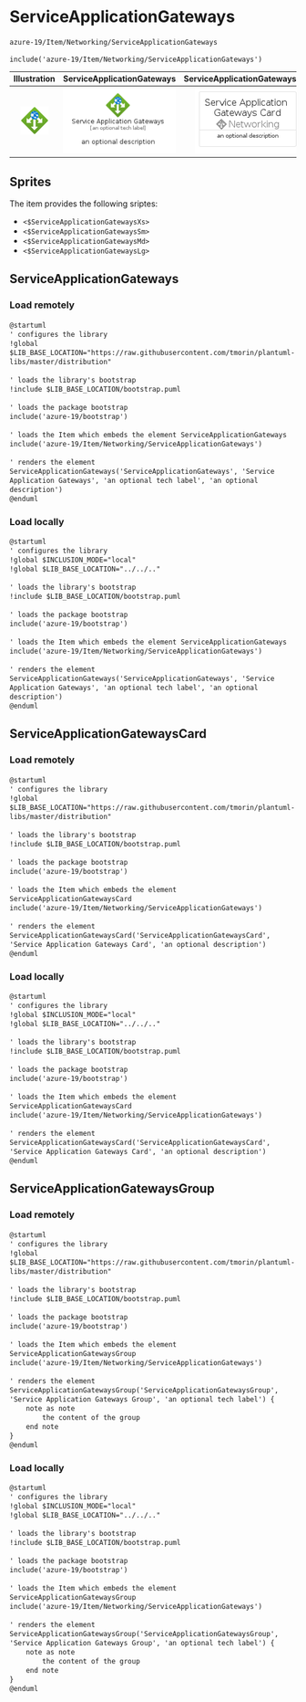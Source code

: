 # ServiceApplicationGateways


```text
azure-19/Item/Networking/ServiceApplicationGateways
```

```text
include('azure-19/Item/Networking/ServiceApplicationGateways')
```



| Illustration | ServiceApplicationGateways | ServiceApplicationGatewaysCard | ServiceApplicationGatewaysGroup |
| :---: | :---: | :---: | :---: |
| ![illustration for Illustration](../../../azure-19/Item/Networking/ServiceApplicationGateways.png) | ![illustration for ServiceApplicationGateways](../../../azure-19/Item/Networking/ServiceApplicationGateways.Local.png) | ![illustration for ServiceApplicationGatewaysCard](../../../azure-19/Item/Networking/ServiceApplicationGatewaysCard.Local.png) | ![illustration for ServiceApplicationGatewaysGroup](../../../azure-19/Item/Networking/ServiceApplicationGatewaysGroup.Local.png) |



## Sprites
The item provides the following sriptes:

- `<$ServiceApplicationGatewaysXs>`
- `<$ServiceApplicationGatewaysSm>`
- `<$ServiceApplicationGatewaysMd>`
- `<$ServiceApplicationGatewaysLg>`





## ServiceApplicationGateways

### Load remotely
```plantuml
@startuml
' configures the library
!global $LIB_BASE_LOCATION="https://raw.githubusercontent.com/tmorin/plantuml-libs/master/distribution"

' loads the library's bootstrap
!include $LIB_BASE_LOCATION/bootstrap.puml

' loads the package bootstrap
include('azure-19/bootstrap')

' loads the Item which embeds the element ServiceApplicationGateways
include('azure-19/Item/Networking/ServiceApplicationGateways')

' renders the element
ServiceApplicationGateways('ServiceApplicationGateways', 'Service Application Gateways', 'an optional tech label', 'an optional description')
@enduml
```

### Load locally
```plantuml
@startuml
' configures the library
!global $INCLUSION_MODE="local"
!global $LIB_BASE_LOCATION="../../.."

' loads the library's bootstrap
!include $LIB_BASE_LOCATION/bootstrap.puml

' loads the package bootstrap
include('azure-19/bootstrap')

' loads the Item which embeds the element ServiceApplicationGateways
include('azure-19/Item/Networking/ServiceApplicationGateways')

' renders the element
ServiceApplicationGateways('ServiceApplicationGateways', 'Service Application Gateways', 'an optional tech label', 'an optional description')
@enduml
```

## ServiceApplicationGatewaysCard

### Load remotely
```plantuml
@startuml
' configures the library
!global $LIB_BASE_LOCATION="https://raw.githubusercontent.com/tmorin/plantuml-libs/master/distribution"

' loads the library's bootstrap
!include $LIB_BASE_LOCATION/bootstrap.puml

' loads the package bootstrap
include('azure-19/bootstrap')

' loads the Item which embeds the element ServiceApplicationGatewaysCard
include('azure-19/Item/Networking/ServiceApplicationGateways')

' renders the element
ServiceApplicationGatewaysCard('ServiceApplicationGatewaysCard', 'Service Application Gateways Card', 'an optional description')
@enduml
```

### Load locally
```plantuml
@startuml
' configures the library
!global $INCLUSION_MODE="local"
!global $LIB_BASE_LOCATION="../../.."

' loads the library's bootstrap
!include $LIB_BASE_LOCATION/bootstrap.puml

' loads the package bootstrap
include('azure-19/bootstrap')

' loads the Item which embeds the element ServiceApplicationGatewaysCard
include('azure-19/Item/Networking/ServiceApplicationGateways')

' renders the element
ServiceApplicationGatewaysCard('ServiceApplicationGatewaysCard', 'Service Application Gateways Card', 'an optional description')
@enduml
```

## ServiceApplicationGatewaysGroup

### Load remotely
```plantuml
@startuml
' configures the library
!global $LIB_BASE_LOCATION="https://raw.githubusercontent.com/tmorin/plantuml-libs/master/distribution"

' loads the library's bootstrap
!include $LIB_BASE_LOCATION/bootstrap.puml

' loads the package bootstrap
include('azure-19/bootstrap')

' loads the Item which embeds the element ServiceApplicationGatewaysGroup
include('azure-19/Item/Networking/ServiceApplicationGateways')

' renders the element
ServiceApplicationGatewaysGroup('ServiceApplicationGatewaysGroup', 'Service Application Gateways Group', 'an optional tech label') {
    note as note
        the content of the group
    end note
}
@enduml
```

### Load locally
```plantuml
@startuml
' configures the library
!global $INCLUSION_MODE="local"
!global $LIB_BASE_LOCATION="../../.."

' loads the library's bootstrap
!include $LIB_BASE_LOCATION/bootstrap.puml

' loads the package bootstrap
include('azure-19/bootstrap')

' loads the Item which embeds the element ServiceApplicationGatewaysGroup
include('azure-19/Item/Networking/ServiceApplicationGateways')

' renders the element
ServiceApplicationGatewaysGroup('ServiceApplicationGatewaysGroup', 'Service Application Gateways Group', 'an optional tech label') {
    note as note
        the content of the group
    end note
}
@enduml
```


